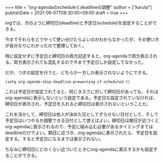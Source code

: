 +++
title = "org-agendaのscheduleとdeadlineの調整"
author = ["karuta"]
publishDate = 2021-06-07T08:30:00+09:00
draft = true
+++

orgでは、次のように締切日(deadline)と予定日(schedule)を設定することができる。  

今までそれらをどうやって使い分けたらよいのかわからなかったが、その使い方が自分なりにわかったので整理しておく。  

特に設定せずに予定日と締切日の両方記述すると、org-agendaで両方表示される。両方表示されても混乱するので今まで予定日しか設定してなかった。  

だが、つぎの設定を行うと、どちらか一方しか表示されないようにできる。  

```emacs-lisp
(setq org-agenda-skip-deadline-prewarning-if-scheduled t)   
```

これは予定日が設定されてると、同じタスクに対して締切日があっても、それはorg-agendaに表示しないという設定である。予定日な設定されていなければ、締切日が表示され、予定日を入れると締切日は表示されないということだ。  

これを活かして、締切日は他人が決めた日としてずらせない日付として、そして予定日はいつやるか調整できる日付として使えばよい。締切日は期日が近づくとorg-agendaに表示されるので、予定に組み込む必要があるタイミングまではdeadlineだけでよい。期日に近づき、org-agendaに表示されたら、予定日を設定する。すると予定日になるまでは表示されない。  

ちなみに締切日にどのくらい近づいたときにorg-agendaに表示するかも設定することができる。  
